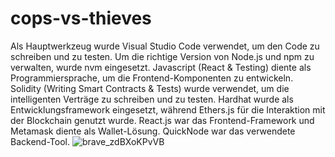 # cops-vs-thieves
Als Hauptwerkzeug wurde Visual Studio Code verwendet, um den Code zu schreiben und zu testen. Um die richtige Version von Node.js und npm zu verwalten, wurde nvm eingesetzt. Javascript (React & Testing) diente als Programmiersprache, um die Frontend-Komponenten zu entwickeln. Solidity (Writing Smart Contracts & Tests) wurde verwendet, um die intelligenten Verträge zu schreiben und zu testen. Hardhat wurde als Entwicklungsframework eingesetzt, während Ethers.js für die Interaktion mit der Blockchain genutzt wurde. React.js war das Frontend-Framework und Metamask diente als Wallet-Lösung. QuickNode war das verwendete Backend-Tool.
![brave_zdBXoKPvVB](https://user-images.githubusercontent.com/84101137/216707991-b724d6be-bf97-46e9-9696-34a42da54780.png)
